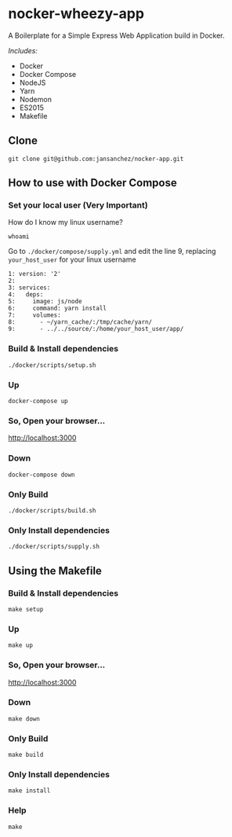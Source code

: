 # **nocker-wheezy-app**

A Boilerplate for a Simple Express Web Application build in Docker.

*Includes:*
- Docker
- Docker Compose
- NodeJS
- Yarn
- Nodemon
- ES2015
- Makefile


## Clone
```
git clone git@github.com:jansanchez/nocker-app.git
```

## How to use with Docker Compose

### Set your local user (Very Important)

How do I know my linux username?
```
whoami
```

Go to `./docker/compose/supply.yml` and edit the line 9, replacing `your_host_user` for your linux username
```
1: version: '2'
2:
3: services:
4:   deps:
5:     image: js/node
6:     command: yarn install
7:     volumes:
8:       - ~/yarn_cache/:/tmp/cache/yarn/
9:       - ../../source/:/home/your_host_user/app/
```


### Build & Install dependencies
```
./docker/scripts/setup.sh
```

### Up
```
docker-compose up
```

### So, Open your browser...
[http://localhost:3000](http://localhost:3000)

### Down
```
docker-compose down
```

### Only Build
```
./docker/scripts/build.sh
```

### Only Install dependencies
```
./docker/scripts/supply.sh
```

## Using the Makefile

### Build & Install dependencies
```
make setup
```

### Up
```
make up
```

### So, Open your browser...
[http://localhost:3000](http://localhost:3000)

### Down
```
make down
```

### Only Build
```
make build
```

### Only Install dependencies
```
make install
```

### Help
```
make
```
